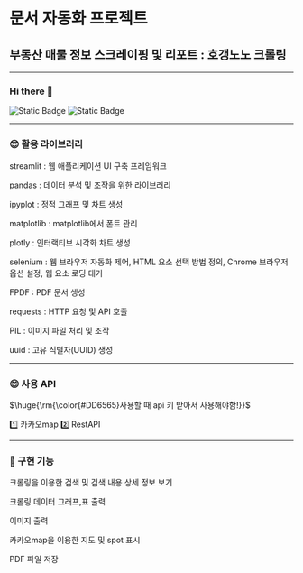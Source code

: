 # 문서 자동화 프로젝트
## 부동산 매물 정보 스크레이핑 및 리포트 : 호갱노노 크롤링
---


### Hi there 👋
![Static Badge](https://img.shields.io/badge/:김민재-blue)
![Static Badge](https://img.shields.io/badge/:안녕하세요-pupple)

---
### 😎 활용 라이브러리

streamlit :  웹 애플리케이션 UI 구축 프레임워크

pandas :  데이터 분석 및 조작을 위한 라이브러리

ipyplot :  정적 그래프 및 차트 생성

matplotlib :  matplotlib에서 폰트 관리

 plotly :  인터랙티브 시각화 차트 생성

selenium :   웹 브라우저 자동화 제어,
HTML 요소 선택 방법 정의,
Chrome 브라우저 옵션 설정,
웹 요소 로딩 대기

FPDF :  PDF 문서 생성

requests :  HTTP 요청 및 API 호출

PIL :  이미지 파일 처리 및 조작

uuid :  고유 식별자(UUID) 생성

---
### 😊 사용 API</span>
<p>$\huge{\rm{\color{#DD6565}사용할 때 api 키 받아서 사용해야함!}}$</p>

1️⃣ 카카오map
2️⃣ RestAPI

---
### 🤣 구현 기능
크롤링을 이용한 검색 및 검색 내용 상세 정보 보기

크롤링 데이터 그래프,표 출력

이미지 출력

카카오map을 이용한 지도 및 spot 표시

PDF 파일 저장

